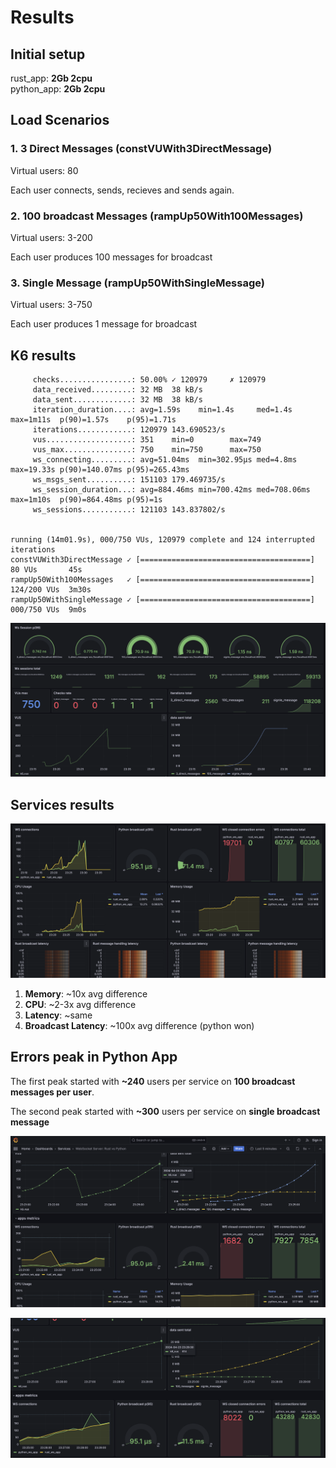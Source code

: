 # Results

## Initial setup

rust_app: **2Gb 2cpu** \
python_app: **2Gb 2cpu**

## Load Scenarios

### 1. 3 Direct Messages (constVUWith3DirectMessage)

Virtual users: 80

Each user connects, sends, recieves and sends again.

### 2. 100 broadcast Messages (rampUp50With100Messages)

Virtual users: 3-200

Each user produces 100 messages for broadcast

### 3. Single Message (rampUp50WithSingleMessage)

Virtual users: 3-750

Each user produces 1 message for broadcast

## K6 results

```
     checks................: 50.00% ✓ 120979     ✗ 120979
     data_received.........: 32 MB  38 kB/s
     data_sent.............: 32 MB  38 kB/s
     iteration_duration....: avg=1.59s    min=1.4s     med=1.4s     max=1m11s  p(90)=1.57s    p(95)=1.71s
     iterations............: 120979 143.690523/s
     vus...................: 351    min=0        max=749
     vus_max...............: 750    min=750      max=750
     ws_connecting.........: avg=51.04ms  min=302.95µs med=4.8ms    max=19.33s p(90)=140.07ms p(95)=265.43ms
     ws_msgs_sent..........: 151103 179.469735/s
     ws_session_duration...: avg=884.46ms min=700.42ms med=708.06ms max=1m10s  p(90)=864.48ms p(95)=1s
     ws_sessions...........: 121103 143.837802/s


running (14m01.9s), 000/750 VUs, 120979 complete and 124 interrupted iterations
constVUWith3DirectMessage ✓ [======================================] 80 VUs       45s
rampUp50With100Messages   ✓ [======================================] 124/200 VUs  3m30s
rampUp50WithSingleMessage ✓ [======================================] 000/750 VUs  9m0s
```

![k6 results](/results/screenshot_results_k6.png)

## Services results

![results](/results/screenshot_results.png)

1. **Memory**: ~10x avg difference
2. **CPU**: ~2-3x avg difference
3. **Latency**: ~same
4. **Broadcast Latency**: ~100x avg difference (python won)

## Errors peak in Python App

The first peak started with **~240** users per service on **100 broadcast messages per user**.

The second peak started with **~300** users per service on **single broadcast message**

![python peak](/results/screenshot_peak.png)

![python peak2](/results/screenshot_peak2.png)
